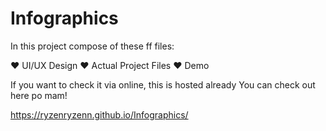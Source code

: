 # Infographics
In this project compose of these ff files:

♥ UI/UX Design
♥ Actual Project Files
♥ Demo



If you want to check it via online, this is hosted already 
You can check out here po mam!

https://ryzenryzenn.github.io/Infographics/
